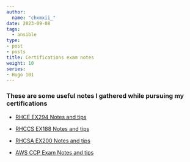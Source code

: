 ```yaml
---
author:
  name: "chxmxii_"
date: 2023-09-08
tags:
  - ansible
type:
- post
- posts
title: Certifications exam notes
weight: 10
series:
- Hugo 101
---
```


### These are some useful notes I gathered while pursuing my certifications 

- [RHCE EX294 Notes and tips](https://chxmxii.github.io/portfolio/rhce/main.html)

- [RHCCS EX188 Notes and tips](https://chxmxii.github.io/portfolio/rhccs/rhccs.html)

- [RHCSA EX200 Notes and tips](https://chxmxii.gitbook.io/system-management-tasks/)
    
- [AWS CCP Exam Notes and tips](https://chxmxii.gitbook.io/aws-ccp/)
